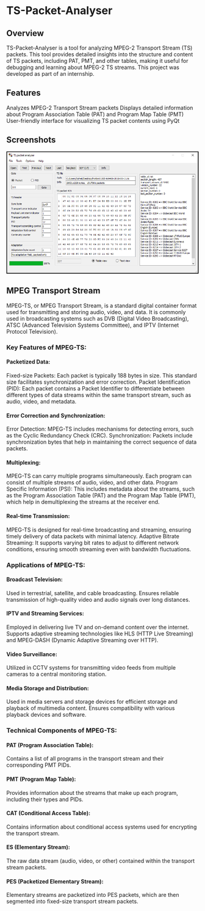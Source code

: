 # TS-Packet-Analyser
## Overview
TS-Packet-Analyser is a tool for analyzing MPEG-2 Transport Stream (TS) packets. This tool provides detailed insights into the structure and content of TS packets, including PAT, PMT, and other tables, making it useful for debugging and learning about MPEG-2 TS streams. This project was developed as part of an internship.

## Features
Analyzes MPEG-2 Transport Stream packets
Displays detailed information about Program Association Table (PAT) and Program Map Table (PMT)
User-friendly interface for visualizing TS packet contents using PyQt

## Screenshots

![Main Window](https://github.com/Soheilnader/TS-Packet-Analyser/blob/main/docs/images/MainWindow.png?raw=true )



## MPEG Transport Stream
MPEG-TS, or MPEG Transport Stream, is a standard digital container format used for transmitting and storing audio, video, and data. It is commonly used in broadcasting systems such as DVB (Digital Video Broadcasting), ATSC (Advanced Television Systems Committee), and IPTV (Internet Protocol Television).

### Key Features of MPEG-TS:
#### Packetized Data:

Fixed-size Packets: Each packet is typically 188 bytes in size. This standard size facilitates synchronization and error correction.
Packet Identification (PID): Each packet contains a Packet Identifier to differentiate between different types of data streams within the same transport stream, such as audio, video, and metadata.
#### Error Correction and Synchronization:

Error Detection: MPEG-TS includes mechanisms for detecting errors, such as the Cyclic Redundancy Check (CRC).
Synchronization: Packets include synchronization bytes that help in maintaining the correct sequence of data packets.
#### Multiplexing:

MPEG-TS can carry multiple programs simultaneously. Each program can consist of multiple streams of audio, video, and other data.
Program Specific Information (PSI): This includes metadata about the streams, such as the Program Association Table (PAT) and the Program Map Table (PMT), which help in demultiplexing the streams at the receiver end.
#### Real-time Transmission:

MPEG-TS is designed for real-time broadcasting and streaming, ensuring timely delivery of data packets with minimal latency.
Adaptive Bitrate Streaming: It supports varying bit rates to adjust to different network conditions, ensuring smooth streaming even with bandwidth fluctuations.
### Applications of MPEG-TS:
#### Broadcast Television:

Used in terrestrial, satellite, and cable broadcasting.
Ensures reliable transmission of high-quality video and audio signals over long distances.
#### IPTV and Streaming Services:

Employed in delivering live TV and on-demand content over the internet.
Supports adaptive streaming technologies like HLS (HTTP Live Streaming) and MPEG-DASH (Dynamic Adaptive Streaming over HTTP).
#### Video Surveillance:

Utilized in CCTV systems for transmitting video feeds from multiple cameras to a central monitoring station.
#### Media Storage and Distribution:

Used in media servers and storage devices for efficient storage and playback of multimedia content.
Ensures compatibility with various playback devices and software.
### Technical Components of MPEG-TS:
#### PAT (Program Association Table):

Contains a list of all programs in the transport stream and their corresponding PMT PIDs.
#### PMT (Program Map Table):

Provides information about the streams that make up each program, including their types and PIDs.
#### CAT (Conditional Access Table):

Contains information about conditional access systems used for encrypting the transport stream.
#### ES (Elementary Stream):

The raw data stream (audio, video, or other) contained within the transport stream packets.
#### PES (Packetized Elementary Stream):

Elementary streams are packetized into PES packets, which are then segmented into fixed-size transport stream packets.
